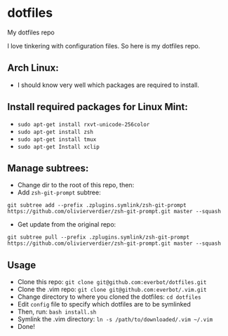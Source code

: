 # dotfiles
My dotfiles repo

I love tinkering with configuration files. So here is my dotfiles repo.

## Arch Linux:
- I should know very well which packages are required to install.

## Install required packages for Linux Mint:

- `sudo apt-get install rxvt-unicode-256color`
- `sudo apt-get install zsh`
- `sudo apt-get install tmux`
- `sudo apt-get Install xclip`

## Manage subtrees:

- Change dir to the root of this repo, then:
- Add `zsh-git-prompt` subtree:

`git subtree add --prefix .zplugins.symlink/zsh-git-prompt https://github.com/olivierverdier/zsh-git-prompt.git master --squash`

- Get update from the original repo:

`git subtree pull --prefix .zplugins.symlink/zsh-git-prompt https://github.com/olivierverdier/zsh-git-prompt.git master --squash`

## Usage

- Clone this repo: `git clone git@github.com:everbot/dotfiles.git`
- Clone the .vim repo: `git clone git@github.com:everbot/.vim.git`
- Change directory to where you cloned the dotfiles: `cd dotfiles`
- Edit `config` file to specify which dotfiles are to be symlinked
- Then, run: `bash install.sh`
- Symlink the .vim directory: `ln -s /path/to/downloaded/.vim ~/.vim`
- Done!

